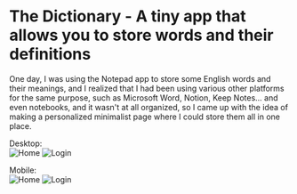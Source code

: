 
# The Dictionary - A tiny app that allows you to store words and their definitions

One day, I was using the Notepad app to store some English words and their meanings, and I realized that I had been using various other platforms for the same purpose, such as Microsoft Word, Notion, Keep Notes... and even notebooks, and it wasn't at all organized, so I came up with the idea of making a personalized minimalist page where I could store them all in one place.

Desktop:<br>
![Home](https://github.com/xertendsz/dictionary-app/blob/main/images/home-d.png)
![Login](https://github.com/xertendsz/dictionary-app/blob/main/images/log-d.png)

Mobile:<br>
![Home](https://github.com/xertendsz/dictionary-app/blob/main/images/home-m.png)
![Login](https://github.com/xertendsz/dictionary-app/blob/main/images/log-m.png)

